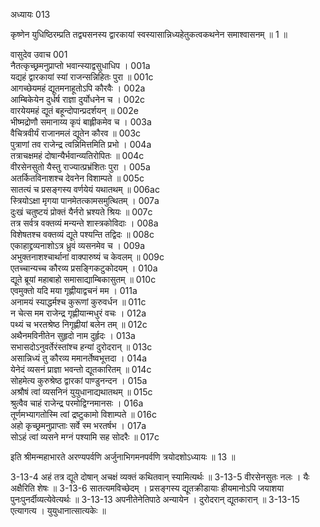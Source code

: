 अध्यायः 013

कृष्णेन युधिष्ठिरम्प्रति तद्व्यसनस्य द्वारकायां स्वस्यासान्निध्यहेतुकत्वकथनेन समाश्वासनम् ॥ 1 ॥

वासुदेव उवाच 	001  
नैतत्कृच्छ्रमनुप्राप्तो भवान्स्याद्वसुधाधिप ।	001a  
यद्यहं द्वारकायां स्यां राजन्सन्निहितः पुरा ॥	001c  
आगच्छेयमहं द्यूतमनाहूतोऽपि कौरवैः ।	002a  
आम्बिकेयेन दुर्धर्ष राज्ञा दुर्योधनेन च ।	002c  
वारयेयमहं द्यूतं बहून्दोपान्प्रदर्शयन् ॥	002e  
भीष्मद्रोणौ समानाय्य कृपं बाह्लीकमेव च ।	003a  
वैचित्रवीर्यं राजानमलं द्यूतेन कौरव ॥	003c  
पुत्राणां तव राजेन्द्र त्वन्निमित्तमिति प्रभो ।	004a  
तत्राचक्षमहं दोषान्यैर्भवान्व्यतिरोपितः ॥	004c  
वीरसेनसुतो यैस्तु राज्यात्प्रभ्रंशितः पुरा ।	005a  
अतर्कितविनाशश्च देवनेन विशाम्पते ॥	005c  
सातत्यं च प्रसङ्गस्य वर्णयेयं यथातथम् ॥	006ac  
स्त्रियोऽक्षा मृगया पानमेतत्कामसमुत्थितम् ।	007a  
दुःखं चतुष्टयं प्रोक्तं यैर्नरो भ्रश्यते श्रियः ॥	007c  
तत्र सर्वत्र वक्तव्यं मन्यन्ते शास्त्रकोविदाः ।	008a  
विशेषतश्च वक्तव्यं द्यूते पश्यन्ति तद्विदः ॥	008c  
एकाहाद्द्रव्यनाशोऽत्र ध्रुवं व्यसनमेव च ।	009a  
अभुक्तनाशश्चार्थानां वाक्पारुष्यं च केवलम् ॥	009c  
एतच्चान्यच्च कौरव्य प्रसङ्गिकटुकोदयम् ।	010a  
द्यूते ब्रूयां महाबाहो समासाद्याम्बिकासुतम् ॥	010c  
एवमुक्तो यदि मया गृह्णीयाद्वचनं मम ।	011a  
अनामयं स्याद्धर्मश्च कुरूणां कुरुवर्धन ॥	011c  
न चेत्स मम राजेन्द्र गृह्णीयान्मधुरं वचः ।	012a  
पथ्यं च भरतश्रेष्ठ निगृह्णीयां बलेन तम् ॥	012c  
अथैनमविनीतेन सुहृदो नाम दुर्हृदः ।	013a  
सभासदोऽनुवर्तेरंस्तांश्च हन्यां दुरोदरान् ॥	013c  
असान्निध्यं तु कौरव्य ममानर्तेष्वभूत्तदा ।	014a  
येनेदं व्यसनं प्राज्ञा भवन्तो द्यूतकारितम् ॥	014c  
सोहमेत्य कुरुश्रेष्ठ द्वारकां पाण्डुनन्दन ।	015a  
अश्रौषं त्वां व्यसनिनं युयुधानाद्यथातथम् ॥	015c  
श्रुत्वैव चाहं राजेन्द्र परमोद्विग्नमानसः ।	016a  
तूर्णमभ्यागतोस्मि त्वां द्रष्टुकामो विशाम्पते ॥	016c  
अहो कृच्छ्रमनुप्राप्ताः सर्वे स्म भरतर्षभ ।	017a  
सोऽहं त्वां व्यसने मग्नं पश्यामि सह सोदरैः ॥	017c  

इति श्रीमन्महाभारते अरण्यपर्वणि अर्जुनाभिगमनपर्वणि त्रयोदशोऽध्यायः ॥ 13 ॥

3-13-4 अहं तत्र द्यूते दोषान् अचक्षं व्यक्तं कथितवान् स्यामित्यर्थः ॥ 3-13-5 वीरसेनसुतः नलः । यैः अक्षैरिति शेषः ॥ 3-13-6 सातत्यमविच्छेदम् । प्रसङ्गस्य द्यूतक्रीडायाः हीयमानोऽपि जयाशया पुनःपुनर्दीव्यत्येवेत्यर्थः ॥ 3-13-13 अपनीतेनेतिपाठे अन्यायेन । दुरोदरान् द्यूतकारान् ॥ 3-13-15 एत्यागत्य । युयुधानात्सात्यकेः ॥
